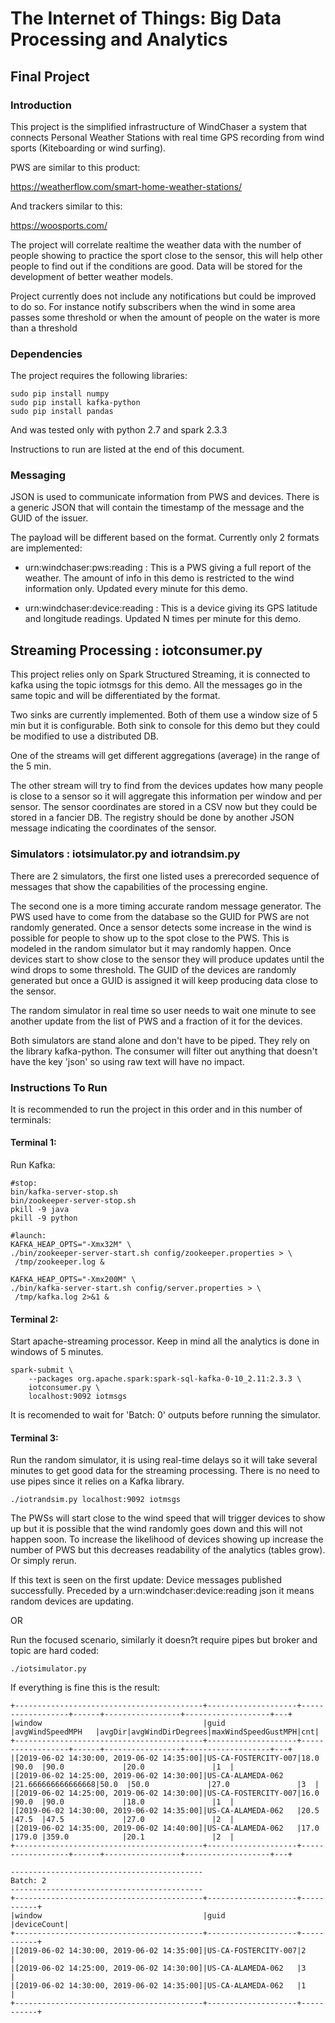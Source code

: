 # The Internet of Things: Big Data Processing and Analytics

## Final Project

### Introduction

This project is the simplified infrastructure of WindChaser a system that
connects Personal Weather Stations with real time GPS recording from wind
sports (Kiteboarding or wind surfing).

PWS are similar to this product:

https://weatherflow.com/smart-home-weather-stations/

And trackers similar to this:

https://woosports.com/

The project will correlate realtime the weather data with the number of
people showing to practice the sport close to the sensor, this will help other
people to find out if the conditions are good. Data will be stored for the
development of better weather models.

Project currently does not include any notifications but could be improved to
do so. For instance notify subscribers when the wind in some area passes some
threshold or when the amount of people on the water is more than a threshold

### Dependencies

The project requires the following libraries:

~~~
sudo pip install numpy
sudo pip install kafka-python
sudo pip install pandas
~~~

And was tested only with python 2.7 and spark 2.3.3

Instructions to run are listed at the end of this document.

### Messaging

JSON is used to communicate information from PWS and devices. There is a
generic JSON that will contain the timestamp of the message and the GUID of
the issuer.

The payload will be different based on the format. Currently only 2 formats are
implemented:

 * urn:windchaser:pws:reading : This is a PWS giving a full report of the
   weather. The amount of info in this demo is restricted to the wind
   information only. Updated every minute for this demo.

 * urn:windchaser:device:reading : This is a device giving its GPS latitude
   and longitude readings. Updated N times per minute for this demo.

## Streaming Processing : iotconsumer.py

This project relies only on Spark Structured Streaming, it is connected to
kafka using the topic iotmsgs for this demo. All the messages go in the same
topic and will be differentiated by the format.

Two sinks are currently implemented. Both of them use a window size of 5 min
but it is configurable. Both sink to console for this demo but they could be
modified to use a distributed DB.

One of the streams will get different aggregations (average) in the range of
the 5 min.

The other stream will try to find from the devices updates how many people is
close to a sensor so it will aggregate this information per window and per
sensor. The sensor coordinates are stored in a CSV now but they could be stored
in a fancier DB. The registry should be done by another JSON message indicating
the coordinates of the sensor.

### Simulators : iotsimulator.py and iotrandsim.py

There are 2 simulators, the first one listed uses a prerecorded sequence of
messages that show the capabilities of the processing engine.

The second one is a more timing accurate random message generator. The PWS used
have to come from the database so the GUID for PWS are not randomly generated.
Once a sensor detects some increase in the wind is possible for people to show
up to the spot close to the PWS. This is modeled in the random simulator but
it may randomly happen. Once devices start to show close to the sensor they
will produce updates until the wind drops to some threshold. The GUID of the 
devices are randomly generated but once a GUID is assigned it will keep
producing data close to the sensor.

The random simulator in real time so user needs to wait one minute to see
another update from the list of PWS and a fraction of it for the devices.

Both simulators are stand alone and don't have to be piped. They rely on the
library kafka-python. The consumer will filter out anything that doesn't have
the key 'json' so using raw text will have no impact.

### Instructions To Run

It is recommended to run the project in this order and in this number of
terminals:

#### Terminal 1:

Run Kafka:

~~~
#stop:
bin/kafka-server-stop.sh
bin/zookeeper-server-stop.sh
pkill -9 java
pkill -9 python

#launch:
KAFKA_HEAP_OPTS="-Xmx32M" \
./bin/zookeeper-server-start.sh config/zookeeper.properties > \
 /tmp/zookeeper.log & 

KAFKA_HEAP_OPTS="-Xmx200M" \
./bin/kafka-server-start.sh config/server.properties > \
 /tmp/kafka.log 2>&1 &
~~~

#### Terminal 2:

Start apache-streaming processor. Keep in mind all the analytics is done in
windows of 5 minutes.

~~~
spark-submit \
    --packages org.apache.spark:spark-sql-kafka-0-10_2.11:2.3.3 \
    iotconsumer.py \
    localhost:9092 iotmsgs
~~~

It is recomended to wait for 'Batch: 0' outputs before running the simulator.

#### Terminal 3:

Run the random simulator, it is using real-time delays so it will take several
minutes to get good data for the streaming processing. There is no need to use
pipes since it relies on a Kafka library.

~~~
./iotrandsim.py localhost:9092 iotmsgs
~~~

The PWSs will start close to the wind speed that will trigger devices to show
up but it is possible that the wind randomly goes down and this will not happen
soon. To increase the likelihood of devices showing up increase the number of
PWS but this decreases readability of the analytics (tables grow). Or simply
rerun.

If this text is seen on the first update: Device messages published
successfully. Preceded by a urn:windchaser:device:reading json it means random
devices are updating.


OR

Run the focused scenario, similarly it doesn?t require pipes but broker and
topic are hard coded:

~~~
./iotsimulator.py
~~~

If everything is fine this is the result:

~~~
+------------------------------------------+--------------------+------------------+------+-----------------+-------------------+---+
|window                                    |guid                |avgWindSpeedMPH   |avgDir|avgWindDirDegrees|maxWindSpeedGustMPH|cnt|
+------------------------------------------+--------------------+------------------+------+-----------------+-------------------+---+
|[2019-06-02 14:30:00, 2019-06-02 14:35:00]|US-CA-FOSTERCITY-007|18.0              |90.0  |90.0             |20.0               |1  |
|[2019-06-02 14:25:00, 2019-06-02 14:30:00]|US-CA-ALAMEDA-062   |21.666666666666668|50.0  |50.0             |27.0               |3  |
|[2019-06-02 14:25:00, 2019-06-02 14:30:00]|US-CA-FOSTERCITY-007|16.0              |90.0  |90.0             |18.0               |1  |
|[2019-06-02 14:30:00, 2019-06-02 14:35:00]|US-CA-ALAMEDA-062   |20.5              |47.5  |47.5             |27.0               |2  |
|[2019-06-02 14:35:00, 2019-06-02 14:40:00]|US-CA-ALAMEDA-062   |17.0              |179.0 |359.0            |20.1               |2  |
+------------------------------------------+--------------------+------------------+------+-----------------+-------------------+---+

-------------------------------------------
Batch: 2
-------------------------------------------
+------------------------------------------+--------------------+-----------+
|window                                    |guid                |deviceCount|
+------------------------------------------+--------------------+-----------+
|[2019-06-02 14:30:00, 2019-06-02 14:35:00]|US-CA-FOSTERCITY-007|2          |
|[2019-06-02 14:25:00, 2019-06-02 14:30:00]|US-CA-ALAMEDA-062   |3          |
|[2019-06-02 14:30:00, 2019-06-02 14:35:00]|US-CA-ALAMEDA-062   |1          |
+------------------------------------------+--------------------+-----------+
~~~




